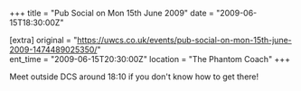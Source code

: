 +++
title = "Pub Social on Mon 15th June 2009"
date = "2009-06-15T18:30:00Z"

[extra]
original = "https://uwcs.co.uk/events/pub-social-on-mon-15th-june-2009-1474489025350/"    
ent_time = "2009-06-15T20:30:00Z"
location = "The Phantom Coach"
+++

Meet outside DCS around 18:10 if you don't know how to get there\!

